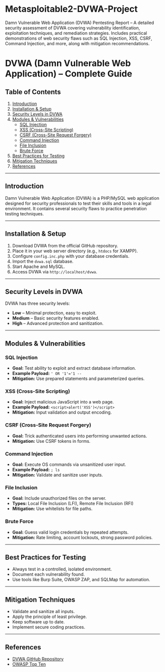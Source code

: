 # Metasploitable2-DVWA-Project
Damn Vulnerable Web Application (DVWA) Pentesting Report – A detailed security assessment of DVWA covering vulnerability identification, exploitation techniques, and remediation strategies. Includes practical demonstrations of web security flaws such as SQL Injection, XSS, CSRF, Command Injection, and more, along with mitigation recommendations.



# DVWA (Damn Vulnerable Web Application) – Complete Guide

## Table of Contents
1. [Introduction](#introduction)
2. [Installation & Setup](#installation--setup)
3. [Security Levels in DVWA](#security-levels-in-dvwa)
4. [Modules & Vulnerabilities](#modules--vulnerabilities)
    - [SQL Injection](#sql-injection)
    - [XSS (Cross-Site Scripting)](#xss-cross-site-scripting)
    - [CSRF (Cross-Site Request Forgery)](#csrf-cross-site-request-forgery)
    - [Command Injection](#command-injection)
    - [File Inclusion](#file-inclusion)
    - [Brute Force](#brute-force)
5. [Best Practices for Testing](#best-practices-for-testing)
6. [Mitigation Techniques](#mitigation-techniques)
7. [References](#references)

---

## Introduction
Damn Vulnerable Web Application (DVWA) is a PHP/MySQL web application designed for security professionals to test their skills and tools in a legal environment. It contains several security flaws to practice penetration testing techniques.

---

## Installation & Setup
1. Download DVWA from the official GitHub repository.
2. Place it in your web server directory (e.g., `htdocs` for XAMPP).
3. Configure `config.inc.php` with your database credentials.
4. Import the `dvwa.sql` database.
5. Start Apache and MySQL.
6. Access DVWA via `http://localhost/dvwa`.

---

## Security Levels in DVWA
DVWA has three security levels:
- **Low** – Minimal protection, easy to exploit.
- **Medium** – Basic security features enabled.
- **High** – Advanced protection and sanitization.

---

## Modules & Vulnerabilities

### SQL Injection
- **Goal:** Test ability to exploit and extract database information.
- **Example Payload:** `' OR '1'='1 --`
- **Mitigation:** Use prepared statements and parameterized queries.

### XSS (Cross-Site Scripting)
- **Goal:** Inject malicious JavaScript into a web page.
- **Example Payload:** `<script>alert('XSS')</script>`
- **Mitigation:** Input validation and output encoding.

### CSRF (Cross-Site Request Forgery)
- **Goal:** Trick authenticated users into performing unwanted actions.
- **Mitigation:** Use CSRF tokens in forms.

### Command Injection
- **Goal:** Execute OS commands via unsanitized user input.
- **Example Payload:** `; ls`
- **Mitigation:** Validate and sanitize user inputs.

### File Inclusion
- **Goal:** Include unauthorized files on the server.
- **Types:** Local File Inclusion (LFI), Remote File Inclusion (RFI)
- **Mitigation:** Use whitelists for file paths.

### Brute Force
- **Goal:** Guess valid login credentials by repeated attempts.
- **Mitigation:** Rate limiting, account lockouts, strong password policies.

---

## Best Practices for Testing
- Always test in a controlled, isolated environment.
- Document each vulnerability found.
- Use tools like Burp Suite, OWASP ZAP, and SQLMap for automation.

---

## Mitigation Techniques
- Validate and sanitize all inputs.
- Apply the principle of least privilege.
- Keep software up to date.
- Implement secure coding practices.

---

## References
- [DVWA GitHub Repository](https://github.com/digininja/DVWA)
- [OWASP Top Ten](https://owasp.org/www-project-top-ten/)
